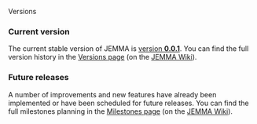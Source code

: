 Versions
<!-- Remember: the first line always goes with the title-->
<!-- Please use h3 headers (###) inside these files -->

### Current version

The current stable version of JEMMA is [version **0.0.1**](https://github.com/ismb/jemma/wiki/wiki/Milestone-0.0.1).
You can find the full version history in the [Versions page](https://github.com/ismb/jemma/wiki/Versions) (on the [JEMMA Wiki](https://github.com/ismb/jemma/wiki)).

### Future releases

A number of improvements and new features have already been implemented or have been scheduled for future releases.
You can find the full milestones planning in the [Milestones page](https://github.com/ismb/jemma/wiki/Milestones) (on the [JEMMA Wiki](https://github.com/ismb/jemma/wiki)).


